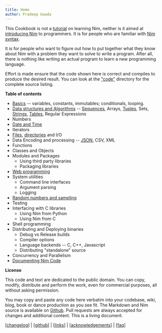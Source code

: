 ```yaml
---
title: Home
author: Pradeep Gowda
---
```


This Cookbook is not a [tutorial](https://nim-lang.org/docs/tut1.html) on learning Nim, neither is it aimed at [introducing Nim](http://howistart.org/posts/nim/1/index.html) to programmers. It is for people who are familiar with [Nim syntax](https://nim-lang.org/docs/manual.html).

It is for people who want to figure out how to put together what they know about Nim with a problem they want to solve to write a program.
After all, there is nothing like writing an actual program to learn a new programming language.


Effort is made ensure that the code shown here is correct and compiles to produce the desired result. You can look at the ["code"](https://github.com/btbytes/nim-cookbook/tree/master/code) directory for the complete source listing.


**Table of contents**

* [Basics](basics.html) -- variables, constants, immutables; conditionals, looping.
* [Data structures and Algorithms](dsalgo.html) -- [Sequences](sequences.html),  Arrays, [Tuples](tuples.html), Sets, [Strings](strings.html), [Tables](tables.html), Regular Expressions
* Numbers
* [Date and Time](datetime.html)
* Iterators
* [Files](files.html), [directories](dir.html) and I/O
* Data Encoding and processing -- [JSON](json.html), CSV, XML
* Functions
* Classes and Objects
* Modules and Packages
	+ Using third party libraries
	+ Packaging libraries
* [Web programming](web.html)
* System utilities
	+ Command line interfaces
	+ Argument parsing
	+ Logging
* [Random numbers and sampling](random.html)
* Testing
* Interfacing with C libraries
	+ Using Nim from Python
	+ Using Nim from C
* Shell programming
* Distributing and Deploying binaries
	+ Debug vs Release builds
	+ Compiler options
	+ Language backends -- C, C++, Javascript
	+ Distributing "standalone" source
* Concurrency and Parallelism
* [Documenting Nim Code](docs.html)



**License**

This code and text are dedicated to the public domain. You can copy, modify, distribute and perform the work, even for commercial purposes, all without asking permission.

You may copy and paste any code here verbatim into your codebase, wiki, blog, book or dance production as you see fit. The Markdown and Nim source is available on [Github](https://github.com/btbytes/nim-cookbook/). Pull requests are always accepted for changes and additional content. This is a living document.

[[changelog](changelog.html)] | [[github](https://github.com/btbytes/nim-cookbook/)] | [[links](links.html)] | [[acknowledgements](acknowledgements.html)] | [[faq](faq.html)]
